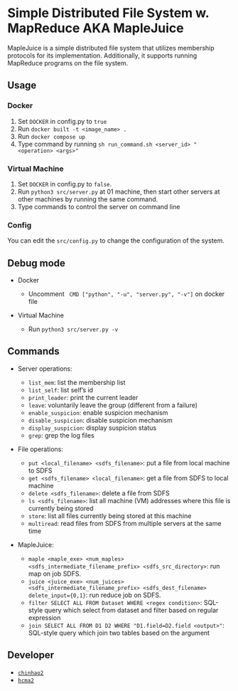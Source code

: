 # Simple Distributed File System w. MapReduce AKA MapleJuice

MapleJuice is a simple distributed file system that utilizes membership protocols for its implementation. Additionally, it supports running MapReduce programs on the file system.

## Usage

### Docker

1. Set `DOCKER` in config.py to `true`
2. Run `docker built -t <image_name> .`
3. Run `docker compose up`
4. Type command by running `sh run_command.sh <server_id> "<operation> <args>"`

### Virtual Machine

1. Set `DOCKER` in config.py to `false`.
2. Run `python3 src/server.py` at 01 machine, then start other servers at other machines by running the same command.
3. Type commands to control the server on command line

### Config

You can edit the `src/config.py` to change the configuration of the system. 

## Debug mode

- Docker
  * Uncomment ` CMD ["python", "-u", "server.py", "-v"]` on docker file
  
- Virtual Machine
  * Run `python3 src/server.py -v`

## Commands

* Server operations:
    * `list_mem`: list the membership list
    * `list_self`: list self’s id
    * `print_leader`: print the current leader
    * `leave`: voluntarily leave the group (different from a failure)
    * `enable_suspicion`: enable suspicion mechanism
    * `disable_suspicion`: disable suspicion mechanism
    * `display_suspicion`: display suspicion status
    * `grep`: grep the log files
  
* File operations:
  * `put <local_filename> <sdfs_filename>`: put a file from local machine to SDFS
  * `get <sdfs_filename> <local_filename>`: get a file from SDFS to local machine
  * `delete <sdfs_filename>`: delete a file from SDFS
  * `ls <sdfs_filename>`: list all machine (VM) addresses where this file is currently being stored
  * `store`: list all files currently being stored at this machine
  * `multiread`: read files from SDFS from multiple servers at the same time

* MapleJuice:
  * `maple <maple_exe> <num_maples> <sdfs_intermediate_filename_prefix> <sdfs_src_directory>`: run map on job SDFS.
  * `juice <juice_exe> <num_juices> 
<sdfs_intermediate_filename_prefix> <sdfs_dest_filename> 
delete_input={0,1}`: run reduce job on SDFS.
  * `filter SELECT ALL FROM Dataset WHERE <regex condition>`: SQL-style query which select from dataset and filter based on regular expression
  * `join SELECT ALL FROM D1 D2 WHERE "D1.field=D2.field <output>"`: SQL-style query which join two tables based on the argument

## Developer

* [`chinhao2`](https://github.com/hankluo6)
* [`hcma2`](https://github.com/homaho1)
